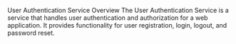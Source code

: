User Authentication Service
Overview
The User Authentication Service is a service that handles user authentication and authorization for a web application. It provides functionality for user registration, login, logout, and password reset.
